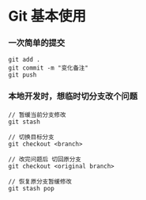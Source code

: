 # Git 基本使用

### 一次简单的提交
```
git add .
git commit -m "变化备注"
git push
```

### 本地开发时，想临时切分支改个问题
```
// 暂缓当前分支修改
git stash

// 切换目标分支
git checkout <branch>

// 改完问题后 切回原分支
git checkout <original branch>

// 恢复原分支暂缓修改
git stash pop
```
